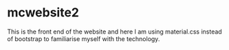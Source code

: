 # mcwebsite2
This is the front end of the website and here I am using material.css instead of bootstrap to familiarise myself with the technology.
